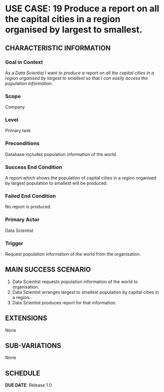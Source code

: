 # USE CASE: 19 Produce a report on all the capital cities in a region organised by largest to smallest.

## CHARACTERISTIC INFORMATION

### Goal in Context

As a *Data Scientist* I want *to produce a report on all the capital cities in a region organised by largest to smallest* so that *I can easily access the population information.*

### Scope

Company

### Level

Primary task

### Preconditions

Database includes population information of the world.

### Success End Condition

A report which shows the population of capital cities in a region organised by largest population to smallest will be produced.

### Failed End Condition

No report is produced.

### Primary Actor

Data Scientist

### Trigger

Request population information of the world from the organisation.

## MAIN SUCCESS SCENARIO

1. Data Scientist requests population information of the world to organisation.
2. Data Scientist arranges largest to smallest population by capital cities in a region.
3. Data Scientist produces report for that information.

## EXTENSIONS

None

## SUB-VARIATIONS

None

## SCHEDULE

**DUE DATE**: Release 1.0